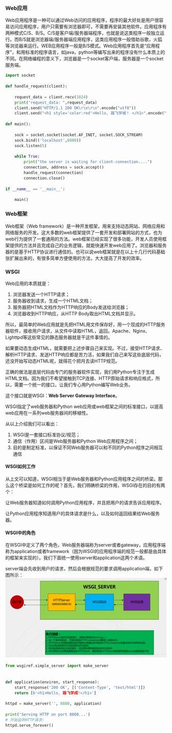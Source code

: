### Web应用
Web应用程序是一种可以通过Web访问的应用程序，程序的最大好处是用户很容易访问应用程序，用户只需要有浏览器即可，不需要再安装其他软件。应用程序有两种模式C/S、B/S。C/S是客户端/服务器端程序，也就是说这类程序一般独立运行。而B/S就是浏览器端/服务器端应用程序，这类应用程序一般借助谷歌，火狐等浏览器来运行。WEB应用程序一般是B/S模式。Web应用程序首先是“应用程序”，和用标准的程序语言，如java，python等编写出来的程序没有什么本质上的不同。在网络编程的意义下，浏览器是一个socket客户端，服务器是一个socket服务端。
```python
import socket

def handle_request(client):

    request_data = client.recv(1024)
    print("request_data: ",request_data)
    client.send("HTTP/1.1 200 OK\r\n\r\n".encode("utf8"))
    client.send("<h1 style='color:red'>Hello, 路飞学城！ </h1>".encode("utf8"))

def main():

    sock = socket.socket(socket.AF_INET, socket.SOCK_STREAM)
    sock.bind(('localhost',8800))
    sock.listen(5)

    while True:
        print("the server is waiting for client-connection....")
        connection, address = sock.accept()
        handle_request(connection)
        connection.close()

if __name__ == '__main__':

    main()
```

### Web框架

Web框架（Web framework）是一种开发框架，用来支持动态网站、网络应用和网络服务的开发。这大多数的web框架提供了一套开发和部署网站的方式，也为web行为提供了一套通用的方法。web框架已经实现了很多功能，开发人员使用框架提供的方法并且完成自己的业务逻辑，就能快速开发web应用了。浏览器和服务器的是基于HTTP协议进行通信的。也可以说web框架就是在以上十几行代码基础张扩展出来的，有很多简单方便使用的方法，大大提高了开发的效率。

### WSGI
Web应用的本质就是：
1. 浏览器发送一个HTTP请求；
2. 服务器收到请求，生成一个HTML文档；
3. 服务器把HTML文档作为HTTP响应的Body发送给浏览器；
4. 浏览器收到HTTP响应，从HTTP Body取出HTML文档并显示。

所以，最简单的Web应用就是先把HTML用文件保存好，用一个现成的HTTP服务器软件，接收用户请求，从文件中读取HTML，返回。Apache、Nginx、Lighttpd等这些常见的静态服务器就是干这件事情的。

如果要动态生成HTML，就需要把上述步骤自己来实现。不过，接受HTTP请求、解析HTTP请求、发送HTTP响应都是苦力活，如果我们自己来写这些底层代码，还没开始写动态HTML呢，就得花个把月去读HTTP规范。

正确的做法是底层代码由专门的服务器软件实现，我们用Python专注于生成HTML文档。因为我们不希望接触到TCP连接、HTTP原始请求和响应格式，所以，需要一个统一的接口，让我们专心用Python编写Web业务。

这个接口就是WSGI：<strong>Web Server Gateway Interface</strong>。

WSGI指定了web服务器和Python web应用或web框架之间的标准接口，以提高web应用在一系列web服务器间的移植性。 

从以上介绍我们可以看出：
1. WSGI是一套接口标准协议/规范；
2. 通信（作用）区间是Web服务器和Python Web应用程序之间；
3. 目的是制定标准，以保证不同Web服务器可以和不同的Python程序之间相互通信


#### WSGI如何工作
从上文可以知道，WSGI相当于是Web服务器和Python应用程序之间的桥梁。那么这个桥梁是如何工作的呢？首先，我们明确桥梁的作用，WSGI存在的目的有两个：

让Web服务器知道如何调用Python应用程序，并且把用户的请求告诉应用程序。

让Python应用程序知道用户的具体请求是什么，以及如何返回结果给Web服务器。

#### WSGI中的角色
在WSGI中定义了两个角色，Web服务器端称为server或者gateway，应用程序端称为application或者framework（因为WSGI的应用程序端的规范一般都是由具体的框架来实现的）。我们下面统一使用server和application这两个术语。

server端会先收到用户的请求，然后会根据规范的要求调用application端，如下图所示：
![](/images/chapter10/wsgi.png)
```python
from wsgiref.simple_server import make_server


def application(environ, start_response):
    start_response('200 OK', [('Content-Type', 'text/html')])
    return [b'<h1>Hello, 路飞学成!</h1>']

httpd = make_server('', 8080, application)

print('Serving HTTP on port 8000...')
# 开始监听HTTP请求:
httpd.serve_forever()
```

